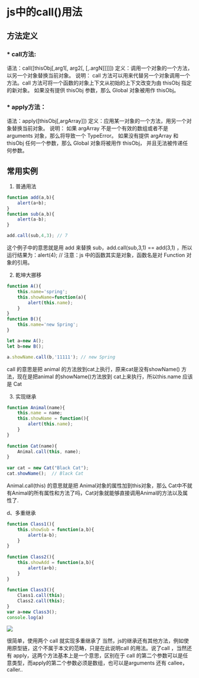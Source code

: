 # js中的call()用法

## 方法定义

### * call方法: 

语法：call([thisObj[,arg1[, arg2[,   [,.argN]]]]]) 
定义：调用一个对象的一个方法，以另一个对象替换当前对象。 
说明： 
call 方法可以用来代替另一个对象调用一个方法。call 方法可将一个函数的对象上下文从初始的上下文改变为由 thisObj 指定的新对象。 
如果没有提供 thisObj 参数，那么 Global 对象被用作 thisObj。 

### * apply方法： 

语法：apply([thisObj[,argArray]]) 
定义：应用某一对象的一个方法，用另一个对象替换当前对象。 
说明： 
如果 argArray 不是一个有效的数组或者不是 arguments 对象，那么将导致一个 TypeError。 
如果没有提供 argArray 和 thisObj 任何一个参数，那么 Global 对象将被用作 thisObj， 并且无法被传递任何参数。
 
## 常用实例

1. 普通用法

```js
function add(a,b){
	alert(a+b);
}
function sub(a,b){
	alert(a-b);
}

add.call(sub,4,3); // 7
 ``` 

 这个例子中的意思就是用 add 来替换 sub，add.call(sub,3,1) == add(3,1) ，所以运行结果为：alert(4); // 注意：js 中的函数其实是对象，函数名是对 Function 对象的引用。
 
2. 乾坤大挪移

```js
function A(){
	this.name='spring';
	this.showName=function(a){
		alert(this.name);
	}
}
function B(){
	this.name='new Spring';
}

let a=new A();
let b=new B();

a.showName.call(b,'11111'); // new Spring 
 ```  

 call 的意思是把 animal 的方法放到cat上执行，原来cat是没有showName() 方法，现在是把animal 的showName()方法放到 cat上来执行，所以this.name 应该是 Cat
 
3. 实现继承

```js
function Animal(name){      
    this.name = name;      
    this.showName = function(){      
        alert(this.name);      
    }      
}      
   
function Cat(name){    
    Animal.call(this, name); 
}      
    
var cat = new Cat("Black Cat");     
cat.showName();  // Black Cat
```

 Animal.call(this) 的意思就是把 Animal对象的属性加到this对象，那么 Cat中不就有Animal的所有属性和方法了吗，Cat对象就能够直接调用Animal的方法以及属性了.
 
d、多重继承

```js
function Class1(){  
    this.showSub = function(a,b){  
        alert(a-b);  
    }  
}  
  
function Class2(){  
    this.showAdd = function(a,b){  
        alert(a+b);  
    }  
}  
  
function Class3(){  
    Class1.call(this);  
    Class2.call(this);  
} 
var a=new Class3();
console.log(a)  
```
![](https://github.com/jianjun6668/Record/tree/master/call/img/4.jpg)  


 很简单，使用两个 call 就实现多重继承了
当然，js的继承还有其他方法，例如使用原型链，这个不属于本文的范畴，只是在此说明call 的用法。说了call ，当然还有 apply，这两个方法基本上是一个意思，区别在于 call 的第二个参数可以是任意类型，而apply的第二个参数必须是数组，也可以是arguments
还有 callee，caller..
